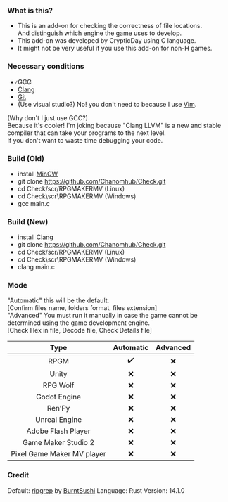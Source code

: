 ### What is this?
- This is an add-on for checking the correctness of file locations. <br>
  And distinguish which engine the game uses to develop.
- This add-on was developed by CrypticDay using C language.
- It might not be very useful if you use this add-on for non-H games.

### Necessary conditions
-   ̷G̷C̷C̷
-   [Clang](https://github.com/llvm/llvm-project)
-   [Git](https://git-scm.com/)
-   (Use visual studio?) No! you don't need to because I use [Vim](https://www.vim.org/).


(Why don't I just use GCC?)
<br>
Because it's cooler! I'm joking because "Clang LLVM" is a new and stable compiler that can take your programs to the next level.
<br>
If you don't want to waste time debugging your code.


### Build (Old)
- install [MinGW](https://www.mingw-w64.org/)
- git clone https://github.com/Chanomhub/Check.git
- cd Check/scr/RPGMAKERMV (Linux)
- cd Check\scr\RPGMAKERMV (Windows)
- gcc main.c
### Build (New)
- install [Clang](https://github.com/llvm/llvm-project)
- git clone https://github.com/Chanomhub/Check.git
- cd Check/scr/RPGMAKERMV (Linux)
- cd Check\scr\RPGMAKERMV (Windows)
- clang main.c


### Mode
"Automatic" this will be the default. <br>
[Confirm files name, folders format, files extension] <br>
"Advanced" You must run it manually in case the game cannot be determined using the game development engine. <br>
[Check Hex in file, Decode file, Check Details file]

|     Type      |   Automatic   |   Advanced    |
| :---: | :---: | :---: |
| RPGM  | ✔️  | ❌
| Unity  | ❌  | ❌
|  RPG Wolf  | ❌  | ❌
| Godot Engine  | ❌  | ❌
| Ren’Py  | ❌  | ❌
| Unreal Engine  | ❌  | ❌
| Adobe Flash Player  | ❌  | ❌
| Game Maker Studio 2  | ❌  | ❌
| Pixel Game Maker MV player  | ❌  | ❌

### Credit
Default: [ripgrep](https://github.com/BurntSushi/ripgrep) by [BurntSushi](https://github.com/BurntSushi)
Language: Rust
Version: 14.1.0

